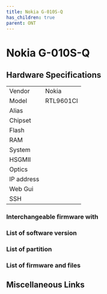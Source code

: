 ```yaml
---
title: Nokia G-010S-Q
has_children: true
parent: ONT
---
```


# Nokia G-010S-Q

## Hardware Specifications

|          |               |
|----------|---------------|
| Vendor   | Nokia        |
| Model    | RTL9601CI       |
| Alias | |
| Chipset  |  |
| Flash |   |
| RAM |  |
| System |   |
| HSGMII |   |
| Optics |   |
| IP address |   |
| Web Gui |  |
| SSH | |

### Interchangeable firmware with
### List of software version
### List of partition
### List of firmware and files
## Miscellaneous Links

